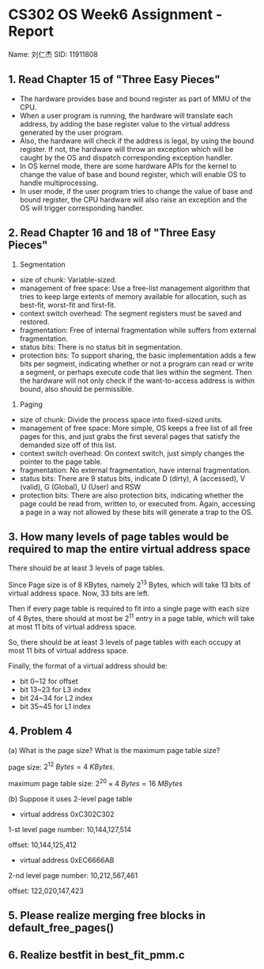 # CS302 OS Week6 Assignment - Report

Name: 刘仁杰
SID: 11911808

## 1. Read Chapter 15 of "Three Easy Pieces"

* The hardware provides base and bound register as part of MMU of the CPU.
* When a user program is running, the hardware will translate each address, by adding the base register value to the virtual address generated by the user program. 
* Also, the hardware will check if the address is legal, by using the bound register. If not, the hardware will throw an exception which will be caught by the OS and dispatch corresponding exception handler.
* In OS kernel mode, there are some hardware APIs for the kernel to change the value of base and bound register, which will enable OS to handle multiprocessing.
* In user mode, if the user program tries to change the value of base and bound register, the CPU hardware will also raise an exception and the OS will trigger corresponding handler.

## 2. Read Chapter 16 and 18 of "Three Easy Pieces"

1. Segmentation

* size of chunk: Variable-sized.
* management of free space: Use a free-list management algorithm that tries to keep large extents of memory available for allocation, such as best-fit, worst-fit and first-fit.
* context switch overhead: The segment registers must be saved and restored.
* fragmentation: Free of internal fragmentation while suffers from external fragmentation.
* status bits: There is no status bit in segmentation.
* protection bits: To support sharing, the basic implementation adds a few bits per segment, indicating whether or not a program can read or write a segment, or perhaps execute code that lies within the segment. Then the hardware will not only check if the want-to-access address is within bound, also should be permissible.

1. Paging

* size of chunk: Divide the process space into fixed-sized units.
* management of free space: More simple, OS keeps a free list of all free pages for this, and just grabs the first several pages that satisfy the demanded size off of this list.
* context switch overhead: On context switch, just simply changes the pointer to the page table.
* fragmentation: No external fragmentation, have internal fragmentation.
* status bits: There are 9 status bits, indicate D (dirty), A (accessed), V (valid), G (Global), U (User) and RSW
* protection bits: There are also protection bits, indicating whether the page could be read from, written to, or executed from. Again, accessing a page in a way not allowed by these bits will generate a trap to the OS.

## 3. How many levels of page tables would be required to map the entire virtual address space

There should be at least 3 levels of page tables.

Since Page size is of 8 KBytes, namely $2^{13}$ Bytes, which will take 13 bits of virtual address space. Now, 33 bits are left.

Then if every page table is required to fit into a single page with each size of 4 Bytes, there should at most be $2^{11}$ entry in a page table, which will take at most 11 bits of virtual address space.

So, there should be at least 3 levels of page tables with each occupy at most 11 bits of virtual address space.

Finally, the format of a virtual address should be:

* bit 0~12 for offset
* bit 13~23 for L3 index
* bit 24~34 for L2 index
* bit 35~45 for L1 index

## 4. Problem 4

(a) What is the page size? What is the maximum page table size?

page size: $2^{12} \ Bytes = 4 \ KBytes$.

maximum page table size: $2^{20} \times 4 \ Bytes= 16 \ MBytes$

(b) Suppose it uses 2-level page table

* virtual address 0xC302C302

1-st level page number: 10,144,127,514

offset: 10,144,125,412

* virtual address 0xEC6666AB

2-nd level page number: 10,212,567,461

offset: 122,020,147,423

## 5. Please realize merging free blocks in default_free_pages()



## 6. Realize bestfit in best_fit_pmm.c

